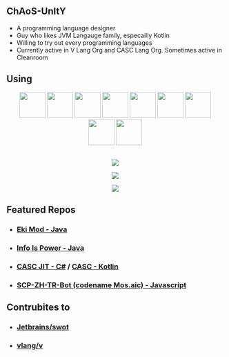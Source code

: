 ## ChAoS-UnItY 

* A programming language designer  
* Guy who likes JVM Langauge family, especailly Kotlin  
* Willing to try out every programming languages
* Currently active in V Lang Org and CASC Lang Org. Sometimes active in Cleanroom

## Using
<p align="center">
<img src="https://upload.wikimedia.org/wikipedia/commons/thumb/0/06/Kotlin_Icon.svg/800px-Kotlin_Icon.svg.png" width="60px"> <img src="https://mpng.subpng.com/20180404/ebw/kisspng-java-programming-computer-programming-programming-coffee-jar-5ac598db779939.2171835915228991634899.jpg" width="60px"> <img src="https://upload.wikimedia.org/wikipedia/commons/thumb/d/d5/Rust_programming_language_black_logo.svg/216px-Rust_programming_language_black_logo.svg.png" width="60px"> <img src="https://upload.wikimedia.org/wikipedia/commons/thumb/4/4c/Typescript_logo_2020.svg/768px-Typescript_logo_2020.svg.png" width="60px"> <img src="https://upload.wikimedia.org/wikipedia/commons/thumb/9/99/Unofficial_JavaScript_logo_2.svg/768px-Unofficial_JavaScript_logo_2.svg.png" width="60px"> <img src="https://www.scala-lang.org/resources/img/frontpage/scala-spiral.png" height="60px"> <img src="https://e7.pngegg.com/pngimages/520/669/png-clipart-c-logo-c-programming-language-computer-icons-computer-programming-programming-miscellaneous-blue.png" width="60px"> <img src="https://raw.githubusercontent.com/vlang/v-logo/master/dist/v-logo.svg?sanitize=true" width="60px"> <a href="https://github.com/ChAoSUnItY/CASC-JVM" target="blank"><img src="https://avatars.githubusercontent.com/u/77796420?s=200&v=4" width="60px"></a>
</p>

##

<p align="center">
  <a href="https://github.com/ryo-ma/github-profile-trophy">
    <img align="center" src="https://github-profile-trophy.vercel.app/?username=ChAoSUnItY&theme=onedark&column=4" />
  </a>
</p>

<p align="center">
  <a href="https://github.com/anuraghazra/github-readme-stats">
    <img align="center" src="https://github-readme-stats.vercel.app/api?username=ChAoSUnItY&show_icons=true&theme=onedark" />
  </a>
</p>

<p align="center">
  <a href="https://github.com/anuraghazra/github-readme-stats">
    <img align="center" src="https://github-readme-stats.vercel.app/api/top-langs/?username=ChAoSUnItY&langs_count=20&theme=onedark&layout=compact" />
  </a>
</p>

## Featured Repos
- ### [Eki Mod - Java](https://github.com/ChAoSUnItY/EkiMod)
- ### [Info Is Power - Java](https://github.com/ChAoSUnItY/InfoIsPower)
- ### [CASC JIT - C#](https://github.com/CASC-Lang/CASC-JIT) / [CASC - Kotlin](https://github.com/ChAoSUnItY/CASC)
- ### [SCP-ZH-TR-Bot (codename Mos.aic) - Javascript](https://github.com/SCP-ZH-TR-TECH/SCP-zh-tr-discord-bot)

## Contrubites to
- ### [Jetbrains/swot](https://github.com/JetBrains/swot)
- ### [vlang/v](https://github.com/vlang/v)
